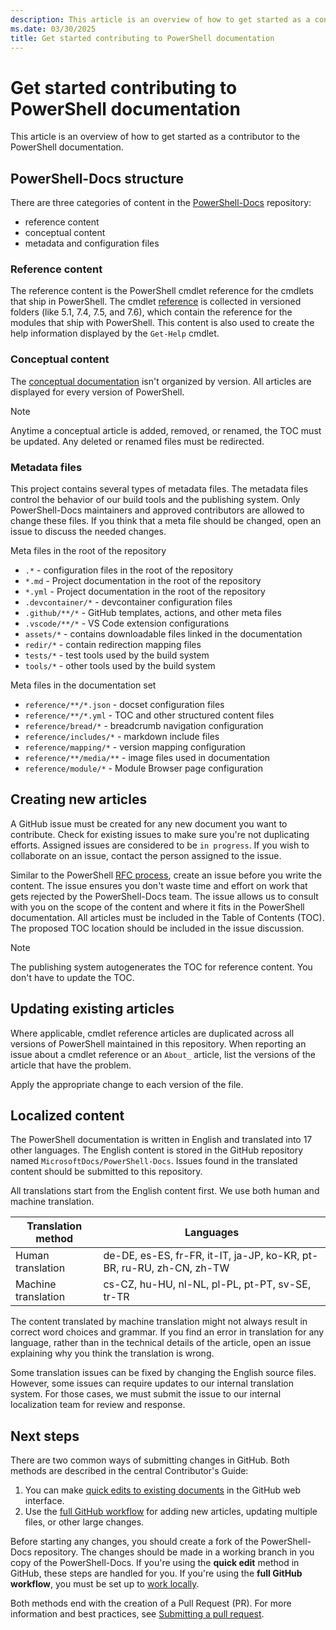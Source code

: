 ```yaml
---
description: This article is an overview of how to get started as a contributor to the PowerShell documentation.
ms.date: 03/30/2025
title: Get started contributing to PowerShell documentation
---
```

# Get started contributing to PowerShell documentation

This article is an overview of how to get started as a contributor to the PowerShell documentation.

## PowerShell-Docs structure

There are three categories of content in the [PowerShell-Docs][1] repository:

- reference content
- conceptual content
- metadata and configuration files

### Reference content

The reference content is the PowerShell cmdlet reference for the cmdlets that ship in PowerShell.
The cmdlet [reference][2] is collected in versioned folders (like 5.1, 7.4, 7.5, and 7.6), which
contain the reference for the modules that ship with PowerShell. This content is also used to create
the help information displayed by the `Get-Help` cmdlet.

### Conceptual content

The [conceptual documentation][3] isn't organized by version. All articles are displayed for every
version of PowerShell.

> [!NOTE]
> Anytime a conceptual article is added, removed, or renamed, the TOC must be updated.
> Any deleted or renamed files must be redirected.

### Metadata files

This project contains several types of metadata files. The metadata files control the behavior of
our build tools and the publishing system. Only PowerShell-Docs maintainers and approved
contributors are allowed to change these files. If you think that a meta file should be changed,
open an issue to discuss the needed changes.

Meta files in the root of the repository

- `.*` - configuration files in the root of the repository
- `*.md` - Project documentation in the root of the repository
- `*.yml` - Project documentation in the root of the repository
- `.devcontainer/*` - devcontainer configuration files
- `.github/**/*` - GitHub templates, actions, and other meta files
- `.vscode/**/*` - VS Code extension configurations
- `assets/*` - contains downloadable files linked in the documentation
- `redir/*` - contain redirection mapping files
- `tests/*` - test tools used by the build system
- `tools/*` - other tools used by the build system

Meta files in the documentation set

- `reference/**/*.json` - docset configuration files
- `reference/**/*.yml` - TOC and other structured content files
- `reference/bread/*` - breadcrumb navigation configuration
- `reference/includes/*` - markdown include files
- `reference/mapping/*` - version mapping configuration
- `reference/**/media/**` - image files used in documentation
- `reference/module/*` - Module Browser page configuration

## Creating new articles

A GitHub issue must be created for any new document you want to contribute. Check for existing
issues to make sure you're not duplicating efforts. Assigned issues are considered to be
`in progress`. If you wish to collaborate on an issue, contact the person assigned to the issue.

Similar to the PowerShell [RFC process][4], create an issue before you write the content. The issue
ensures you don't waste time and effort on work that gets rejected by the PowerShell-Docs team. The
issue allows us to consult with you on the scope of the content and where it fits in the PowerShell
documentation. All articles must be included in the Table of Contents (TOC). The proposed TOC
location should be included in the issue discussion.

> [!NOTE]
> The publishing system autogenerates the TOC for reference content. You don't have to update
> the TOC.

## Updating existing articles

Where applicable, cmdlet reference articles are duplicated across all versions of PowerShell
maintained in this repository. When reporting an issue about a cmdlet reference or an `About_`
article, list the versions of the article that have the problem.

Apply the appropriate change to each version of the file.

## Localized content

The PowerShell documentation is written in English and translated into 17 other languages. The
English content is stored in the GitHub repository named `MicrosoftDocs/PowerShell-Docs`. Issues
found in the translated content should be submitted to this repository.

All translations start from the English content first. We use both human and machine translation.

| Translation method  |                              Languages                               |
| ------------------- | -------------------------------------------------------------------- |
| Human translation   | de-DE, es-ES, fr-FR, it-IT, ja-JP, ko-KR, pt-BR, ru-RU, zh-CN, zh-TW |
| Machine translation | cs-CZ, hu-HU, nl-NL, pl-PL, pt-PT, sv-SE, tr-TR                      |

The content translated by machine translation might not always result in correct word choices and
grammar. If you find an error in translation for any language, rather than in the technical details
of the article, open an issue explaining why you think the translation is wrong.

Some translation issues can be fixed by changing the English source files. However, some issues can
require updates to our internal translation system. For those cases, we must submit the issue to our
internal localization team for review and response.

## Next steps

There are two common ways of submitting changes in GitHub. Both methods are described in the central
Contributor's Guide:

1. You can make [quick edits to existing documents][5] in the GitHub web interface.
1. Use the [full GitHub workflow][6] for adding new articles, updating multiple files, or other
   large changes.

Before starting any changes, you should create a fork of the PowerShell-Docs repository. The changes
should be made in a working branch in you copy of the PowerShell-Docs. If you're using the **quick
edit** method in GitHub, these steps are handled for you. If you're using the **full GitHub
workflow**, you must be set up to [work locally][7].

Both methods end with the creation of a Pull Request (PR). For more information and best practices,
see [Submitting a pull request][8].

<!--link refs-->
[1]: https://github.com/MicrosoftDocs/PowerShell-Docs
[2]: https://github.com/MicrosoftDocs/PowerShell-Docs/tree/main/reference
[3]: https://github.com/MicrosoftDocs/PowerShell-Docs/tree/main/reference/docs-conceptual
[4]: https://github.com/PowerShell/powershell-rfc/blob/master/RFC0000-RFC-Process.md
[5]: /contribute/content/how-to-write-quick-edits
[6]: /contribute/how-to-write-workflows-major#making-your-changes
[7]: /contribute/get-started-setup-local#fork-the-repository
[8]: pull-requests.md
